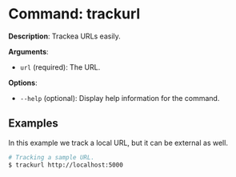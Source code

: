 # Command: trackurl

**Description**: Trackea URLs easily.

**Arguments**:
* `url` (required): The URL.

**Options**:
* `--help` (optional): Display help information for the command.

## Examples

In this example we track a local URL, but it can be external as well.
```bash
# Tracking a sample URL.
$ trackurl http://localhost:5000
```